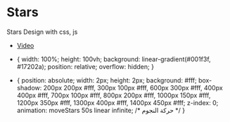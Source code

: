 # Stars
Stars Design with css, js

* [Video]( https://streamable.com/3jeech )


 * {
    width: 100%;
    height: 100vh;
    background: linear-gradient(#001f3f, #17202a);
    position: relative;
    overflow: hidden;
  }
  
  * {
    position: absolute;
    width: 2px;
    height: 2px;
    background: #fff;
    box-shadow: 
      200px 200px #fff, 
      300px 100px #fff, 
      600px 300px #fff, 
      400px 400px #fff, 
      700px 100px #fff, 
      800px 200px #fff, 
      1000px 150px #fff, 
      1200px 350px #fff, 
      1300px 400px #fff, 
      1400px 450px #fff;
    z-index: 0;
    animation: moveStars 50s linear infinite; /* حركة النجوم */
  }
